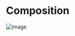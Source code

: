 # Composition
 ![image](https://github.com/melek227/Composition/assets/62296109/0c9cb95b-cfb5-4a79-ac52-4979fdf71bf4)
